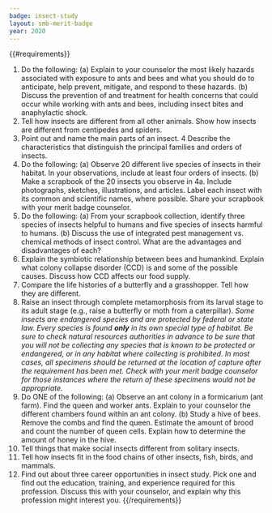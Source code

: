 ```yaml
---
badge: insect-study
layout: smb-merit-badge
year: 2020
---
```


{{#requirements}}
1. Do the following:
    (a) Explain to your counselor the most likely hazards associated with exposure to ants and bees and what you should do to anticipate, help prevent, mitigate, and respond to these hazards.
    (b) Discuss the prevention of and treatment for health concerns that could occur while working with ants and bees, including insect bites and anaphylactic shock.
2. Tell how insects are different from all other animals. Show how insects are different from centipedes and spiders.
3. Point out and name the main parts of an insect.
4 Describe the characteristics that distinguish the principal families and orders of insects.
5. Do the following:
    (a) Observe 20 different live species of insects in their habitat. In your observations, include at least four orders of insects.
    (b) Make a scrapbook of the 20 insects you observe in 4a. Include photographs, sketches, illustrations, and articles. Label each insect with its common and scientific names, where possible. Share your scrapbook with your merit badge counselor.
6. Do the following:
    (a) From your scrapbook collection, identify three species of insects helpful to humans and five species of insects harmful to humans.
    (b) Discuss the use of integrated pest management vs. chemical methods of insect control. What are the advantages and disadvantages of each?
7. Explain the symbiotic relationship between bees and humankind. Explain what colony collapse disorder (CCD) is and some of the possible causes. Discuss how CCD affects our food supply.
8. Compare the life histories of a butterfly and a grasshopper. Tell how they are different.
9. Raise an insect through complete metamorphosis from its larval stage to its adult stage (e.g., raise a butterfly or moth from a caterpillar).
    *Some insects are endangered species and are protected by federal or state law. Every species is found **only** in its own special type of habitat. Be sure to check natural resources authorities in advance to be sure that you will not be collecting any species that is known to be protected or endangered, or in any habitat where collecting is prohibited. In most cases, all specimens should be returned at the location of capture after the requirement has been met. Check with your merit badge counselor for those instances where the return of these specimens would not be appropriate.*
10. Do ONE of the following:
    (a) Observe an ant colony in a formicarium (ant farm). Find the queen and worker ants. Explain to your counselor the different chambers found within an ant colony.
    (b) Study a hive of bees. Remove the combs and find the queen. Estimate the amount of brood and count the number of queen cells. Explain how to determine the amount of honey in the hive.
11. Tell things that make social insects different from solitary insects.
12. Tell how insects fit in the food chains of other insects, fish, birds, and mammals.
13. Find out about three career opportunities in insect study. Pick one and find out the education, training, and experience required for this profession. Discuss this with your counselor, and explain why this profession might interest you.
{{/requirements}}
